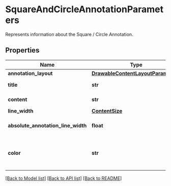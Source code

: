 # SquareAndCircleAnnotationParameters

Represents information about the Square / Circle Annotation.
## Properties
Name | Type | Description | Notes
------------ | ------------- | ------------- | -------------
**annotation_layout** | [**DrawableContentLayoutParameters**](DrawableContentLayoutParameters.md) |  | 
**title** | **str** | Specifies the title of the annotation, if any. | [optional] 
**content** | **str** | Specify the content of the annotation, if any. | [optional] 
**line_width** | [**ContentSize**](ContentSize.md) |  | [optional] 
**absolute_annotation_line_width** | **float** | Specifies the absolute thickness of the annotation, in points. | [optional] 
**color** | **str** | Specifies the color of the annotation, using the color name (ie: \&quot;red\&quot;) or its RGBa code (ie: \&quot;rgba(255,0,0,1)\&quot;). | [optional] [default to 'red']

[[Back to Model list]](../README.md#documentation-for-models) [[Back to API list]](../README.md#documentation-for-api-endpoints) [[Back to README]](../README.md)


